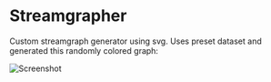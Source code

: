 Streamgrapher
=============

Custom streamgraph generator using svg. Uses preset dataset and generated this randomly colored graph:

![Screenshot](https://raw.github.com/pfletch1023/Streamgrapher/master/screenshot.png)
